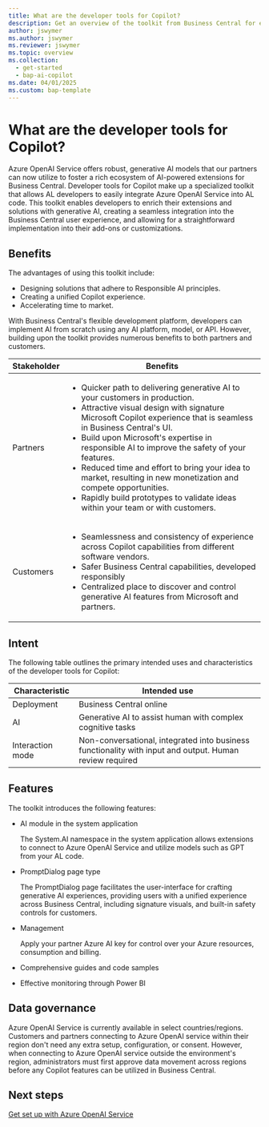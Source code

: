 ```yaml
---
title: What are the developer tools for Copilot?
description: Get an overview of the toolkit from Business Central for extending Copilot in your extensions.
author: jswymer
ms.author: jswymer
ms.reviewer: jswymer
ms.topic: overview
ms.collection:
  - get-started
  - bap-ai-copilot
ms.date: 04/01/2025
ms.custom: bap-template 
---
```


# What are the developer tools for Copilot?

Azure OpenAI Service offers robust, generative AI models that our partners can now utilize to foster a rich ecosystem of AI-powered extensions for Business Central. Developer tools for Copilot make up a specialized toolkit that allows AL developers to easily integrate Azure OpenAI Service into AL code. This toolkit enables developers to enrich their extensions and solutions with generative AI, creating a seamless integration into the Business Central user experience, and allowing for a straightforward implementation into their add-ons or customizations.

## Benefits

The advantages of using this toolkit include:

- Designing solutions that adhere to Responsible AI principles.
- Creating a unified Copilot experience.
- Accelerating time to market.

With Business Central's flexible development platform, developers can implement AI from scratch using any AI platform, model, or API. However, building upon the toolkit provides numerous benefits to both partners and customers. 

|Stakeholder|Benefits|
|-|-|
|Partners|<ul><li>Quicker path to delivering generative AI to your customers in production.</li><li>Attractive visual design with signature Microsoft Copilot experience that is seamless in Business Central's UI. </li><li>Build upon Microsoft's expertise in responsible AI to improve the safety of your features. </li><li>Reduced time and effort to bring your idea to market, resulting in new monetization and compete opportunities.</li><li>Rapidly build prototypes to validate ideas within your team or with customers.</li></ul>|
|Customers|<ul><li>Seamlessness and consistency of experience across Copilot capabilities from different software vendors.</li><li>Safer Business Central capabilities, developed responsibly</li><li>Centralized place to discover and control generative AI features from Microsoft and partners. </li></ul>|

## Intent

The following table outlines the primary intended uses and characteristics of the developer tools for Copilot:

|Characteristic|Intended use|
|-|-|
|Deployment|Business Central online|
|AI|Generative AI to assist human with complex cognitive tasks|
|Interaction mode |Non-conversational, integrated into business functionality with input and output. Human review required|

## Features

The toolkit introduces the following features:

- AI module in the system application

   The System.AI namespace in the system application allows extensions to connect to Azure OpenAI Service and utilize models such as GPT from your AL code.

- PromptDialog page type

   The PromptDialog page facilitates the user-interface for crafting generative AI experiences, providing users with a unified experience across Business Central, including signature visuals, and built-in safety controls for customers.

- Management

   Apply your partner Azure AI key for control over your Azure resources, consumption and billing.

- Comprehensive guides and code samples

- Effective monitoring through Power BI

## Data governance

Azure OpenAI Service is currently available in select countries/regions. Customers and partners connecting to Azure OpenAI service within their region don't need any extra setup, configuration, or consent. However, when connecting to Azure OpenAI service outside the environment's region, administrators must first approve data movement across regions before any Copilot features can be utilized in Business Central.

## Next steps

[Get set up with Azure OpenAI Service](ai-dev-tools-get-started.md)
